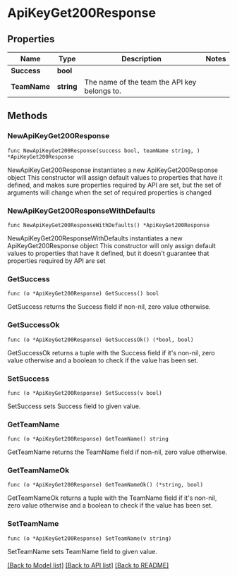 # ApiKeyGet200Response

## Properties

Name | Type | Description | Notes
------------ | ------------- | ------------- | -------------
**Success** | **bool** |  | 
**TeamName** | **string** | The name of the team the API key belongs to. | 

## Methods

### NewApiKeyGet200Response

`func NewApiKeyGet200Response(success bool, teamName string, ) *ApiKeyGet200Response`

NewApiKeyGet200Response instantiates a new ApiKeyGet200Response object
This constructor will assign default values to properties that have it defined,
and makes sure properties required by API are set, but the set of arguments
will change when the set of required properties is changed

### NewApiKeyGet200ResponseWithDefaults

`func NewApiKeyGet200ResponseWithDefaults() *ApiKeyGet200Response`

NewApiKeyGet200ResponseWithDefaults instantiates a new ApiKeyGet200Response object
This constructor will only assign default values to properties that have it defined,
but it doesn't guarantee that properties required by API are set

### GetSuccess

`func (o *ApiKeyGet200Response) GetSuccess() bool`

GetSuccess returns the Success field if non-nil, zero value otherwise.

### GetSuccessOk

`func (o *ApiKeyGet200Response) GetSuccessOk() (*bool, bool)`

GetSuccessOk returns a tuple with the Success field if it's non-nil, zero value otherwise
and a boolean to check if the value has been set.

### SetSuccess

`func (o *ApiKeyGet200Response) SetSuccess(v bool)`

SetSuccess sets Success field to given value.


### GetTeamName

`func (o *ApiKeyGet200Response) GetTeamName() string`

GetTeamName returns the TeamName field if non-nil, zero value otherwise.

### GetTeamNameOk

`func (o *ApiKeyGet200Response) GetTeamNameOk() (*string, bool)`

GetTeamNameOk returns a tuple with the TeamName field if it's non-nil, zero value otherwise
and a boolean to check if the value has been set.

### SetTeamName

`func (o *ApiKeyGet200Response) SetTeamName(v string)`

SetTeamName sets TeamName field to given value.



[[Back to Model list]](../README.md#documentation-for-models) [[Back to API list]](../README.md#documentation-for-api-endpoints) [[Back to README]](../README.md)


